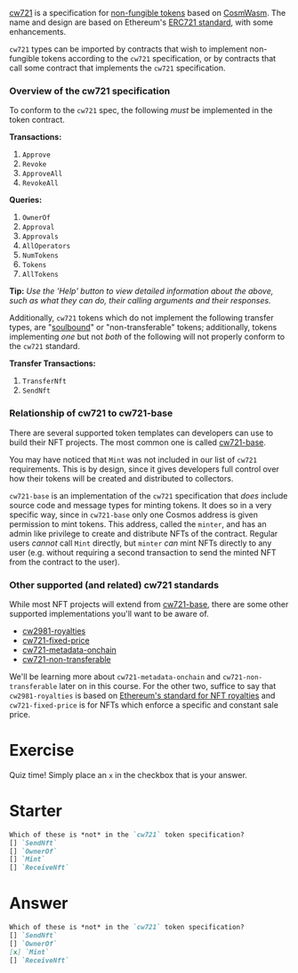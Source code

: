 <!---
Course: 2 
Lesson: 1
Exercise: 1

Title: Cw-What?
Filename: quiz.txt

Storyline placeholder:
>
-->

[cw721](https://github.com/CosmWasm/cw-nfts/blob/main/packages/cw721/README.md) is a specification for [non-fungible tokens](https://en.wikipedia.org/wiki/Non-fungible_token) based on [CosmWasm](https://cosmwasm.com/). The name and design are based on Ethereum's [ERC721 standard](https://eips.ethereum.org/EIPS/eip-721), with some enhancements. 

`cw721` types can be imported by contracts that wish to implement non-fungible tokens according to the `cw721` specification, or by contracts that call some contract that implements the `cw721` specification.

### Overview of the cw721 specification

To conform to the `cw721` spec, the following _must_ be implemented in the token contract.

**Transactions:**

1. `Approve`
2. `Revoke`
3. `ApproveAll`
4. `RevokeAll`

**Queries:**

1. `OwnerOf`
2. `Approval`
3. `Approvals`
4. `AllOperators`
5. `NumTokens`
6. `Tokens`
7. `AllTokens`

**Tip:** _Use the 'Help' button to view detailed information about the above, such as what they can do, their calling arguments and their responses._

Additionally, `cw721` tokens which do not implement the following transfer types, are "[soulbound](https://vitalik.ca/general/2022/01/26/soulbound.html)" or "non-transferable" tokens; additionally, tokens implementing _one_ but not _both_ of the following will not properly conform to the `cw721` standard.

**Transfer Transactions:**

1. `TransferNft`
2. `SendNft`

### Relationship of cw721 to cw721-base

There are several supported token templates can developers can use to build their NFT projects. The most common one is called [cw721-base](https://crates.io/crates/cw721-base).

You may have noticed that `Mint` was not included in our list of `cw721` requirements. This is by design, since it gives developers full control over how their tokens will be created and distributed to collectors. 

`cw721-base` is an implementation of the `cw721` specification that _does_ include source code and message types for minting tokens. It  does so in a very specific way, since in `cw721-base` only one Cosmos address is given permission to mint tokens. This address, called the `minter`, and has an admin like privilege to create and distribute NFTs of the contract. Regular users *cannot* call `Mint` directly, but `minter` *can* mint NFTs directly to any user (e.g. without requiring a second transaction to send the minted NFT from the contract to the user).

### Other supported (and related) cw721 standards

While most NFT projects will extend from [cw721-base](https://github.com/CosmWasm/cw-nfts/tree/main/contracts/cw721-base), there are some other supported implementations you'll want to be aware of.

- [cw2981-royalties](https://github.com/CosmWasm/cw-nfts/tree/main/contracts/cw2981-royalties)
- [cw721-fixed-price](https://github.com/CosmWasm/cw-nfts/tree/main/contracts/cw721-fixed-price)
- [cw721-metadata-onchain](https://github.com/CosmWasm/cw-nfts/tree/main/contracts/cw721-metadata-onchain)
- [cw721-non-transferable](https://github.com/CosmWasm/cw-nfts/tree/main/contracts/cw721-non-transferable)

We'll be learning more about `cw721-metadata-onchain` and `cw721-non-transferable` later on in this course. For the other two, suffice  to say that `cw2981-royalties` is based on [Ethereum's standard for NFT royalties](https://eips.ethereum.org/EIPS/eip-2981) and `cw721-fixed-price` is for NFTs which enforce a specific and constant sale price.

# Exercise
Quiz time! Simply place an `x` in the checkbox that is your answer.

# Starter
```markdown
Which of these is *not* in the `cw721` token specification?
[] `SendNft`
[] `OwnerOf`
[] `Mint`
[] `ReceiveNft`

```

# Answer
```markdown
Which of these is *not* in the `cw721` token specification?
[] `SendNft`
[] `OwnerOf`
[x] `Mint`
[] `ReceiveNft`
```